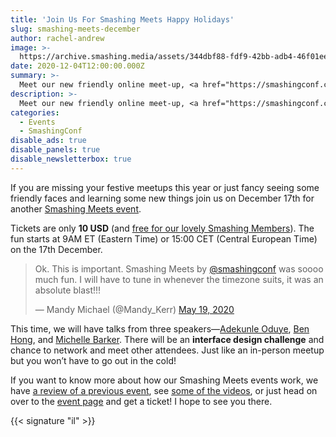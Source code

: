 ```yaml
---
title: 'Join Us For Smashing Meets Happy Holidays'
slug: smashing-meets-december
author: rachel-andrew
image: >-
  https://archive.smashing.media/assets/344dbf88-fdf9-42bb-adb4-46f01eedd629/c4392665-6914-43cf-a310-0feb905328b0/happy-holidays-meets-dec2020.png
date: 2020-12-04T12:00:00.000Z
summary: >-
  Meet our new friendly online meet-up, <a href="https://smashingconf.com/meets-holidays/">Smashing Meets</a>, with three wonderful speakers, the entire Smashing family and plenty of truly smashing cats. As always, <a href="https://www.smashingmagazine.com/membership/">free for Smashing Members</a>.
description: >-
  Meet our new friendly online meet-up, <a href="https://smashingconf.com/meets-holidays/">Smashing Meets</a>, with three wonderful speakers, the entire Smashing family and plenty of truly smashing cats. As always, <a href="https://www.smashingmagazine.com/membership/">free for Smashing Members</a>.
categories:
  - Events
  - SmashingConf
disable_ads: true
disable_panels: true
disable_newsletterbox: true
---
```


If you are missing your festive meetups this year or just fancy seeing some friendly faces and learning some new things join us on December 17th for another [Smashing Meets event](https://smashingconf.com/meets-holidays).

Tickets are only <strong>10 USD</strong> (and <a href="https://www.smashingmagazine.com/membership/">free for our lovely Smashing Members</a>). The fun starts at 9AM ET (Eastern Time) or 15:00 CET (Central European Time) on the 17th December.

<blockquote class="twitter-tweet"><p lang="en" dir="ltr">Ok. This is important. Smashing Meets by <a href="https://twitter.com/smashingconf?ref_src=twsrc%5Etfw">@smashingconf</a> was soooo much fun. I will have to tune in whenever the timezone suits, it was an absolute blast!!!</p>&mdash; Mandy Michael (@Mandy_Kerr) <a href="https://twitter.com/Mandy_Kerr/status/1262759818080645121?ref_src=twsrc%5Etfw">May 19, 2020</a></blockquote> <script defer  src="https://platform.twitter.com/widgets.js" charset="utf-8"></script>

This time, we will have talks from three speakers&mdash;[Adekunle Oduye](https://smashingconf.com/meets-holidays/speakers/adekunle-oduye/), [Ben Hong](https://smashingconf.com/meets-holidays/speakers/ben-hong/), and [Michelle Barker](https://smashingconf.com/meets-holidays/speakers/michelle-barker/). There will be an <strong>interface design challenge</strong> and chance to network and meet other attendees. Just like an in-person meetup but you won’t have to go out in the cold!

If you want to know more about how our Smashing Meets events work, we have [a review of a previous event](https://www.smashingmagazine.com/2020/05/smashing-meets-live/), see [some of the videos](https://vimeo.com/search?q=smashing+meets), or just head on over to the [event page](https://smashingconf.com/meets-holidays) and get a ticket! I hope to see you there.

{{< signature "il" >}}
